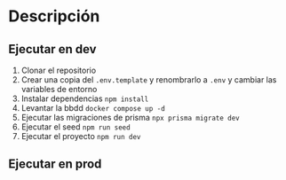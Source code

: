 # Descripción



## Ejecutar en dev

1. Clonar el repositorio
2. Crear una copia del ```.env.template``` y renombrarlo a ```.env``` y cambiar las variables de entorno
3. Instalar dependencias ```npm install```
4. Levantar la bbdd ```docker compose up -d```
5. Ejecutar las migraciones de prisma ```npx prisma migrate dev```
6. Ejecutar el seed ```npm run seed```
7. Ejecutar el proyecto ```npm run dev```



## Ejecutar en prod
